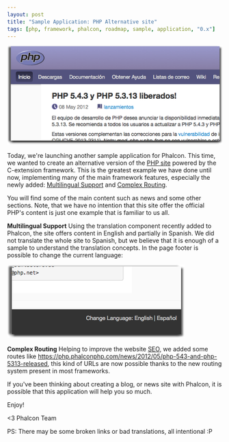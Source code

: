 ```yaml
---
layout: post
title: "Sample Application: PHP Alternative site"
tags: [php, framework, phalcon, roadmap, sample, application, "0.x"]
---
```


![Alternate site](/assets/files/2012-06-07-php-site-1.png)

Today, we're launching another sample application for Phalcon. This time, we wanted to create an alternative version of the [PHP site](https://php.net) powered by the C-extension framework. This is the greatest example we have done until now, implementing many of the main framework features, especially the newly added: [Multilingual Support](https://docs.phalconphp.com/latest/en/api/Phalcon_Translate_Adapter_NativeArray) and [Complex Routing](https://docs.phalconphp.com/latest/en/routing).

<!--more-->
You will find some of the main content such as news and some other sections. Note, that we have no intention that this site offer the official PHP's content is just one example that is familiar to us all.

**Multilingual Support**
Using the translation component recently added to Phalcon, the site offers content in English and partially in Spanish. We did not translate the whole site to Spanish, but we believe that it is enough of a sample to understand the translation concepts. In the page footer is possible to change the current language:

![Alternate site](/assets/files/2012-06-07-php-site-2.png)

**Complex Routing**
Helping to improve the website [SEO](http://en.wikipedia.org/wiki/Search_engine_optimization), we added some routes like https://php.phalconphp.com/news/2012/05/php-543-and-php-5313-released, this kind of URLs are now possible thanks to the new routing system present in most frameworks.

If you've been thinking about creating a blog, or news site with Phalcon, it is possible that this application will help you so much. 

Enjoy!

<3 Phalcon Team

PS: There may be some broken links or bad translations, all intentional :P
